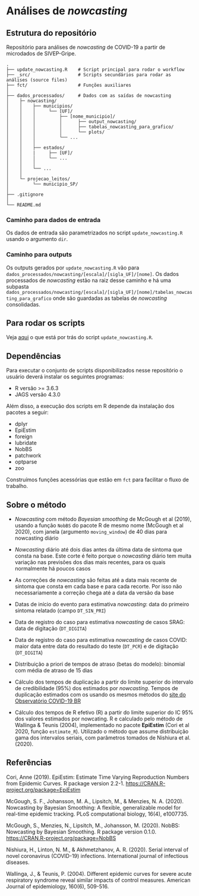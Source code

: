 # Análises de _nowcasting_

## Estrutura do repositório

Repositório para análises de _nowcasting_ de COVID-19 a partir de microdados de SIVEP-Gripe.

    .
    ├── update_nowcasting.R    # Script principal para rodar o workflow
    ├── _src/                  # Scripts secundários para rodar as análises (source files)
    ├── fct/                   # Funções auxiliares
    │    
    ├── dados_processados/     # Dados com as saídas de nowcasting
    │    ├─ nowcasting/
    │    │    ├── municipios/
    │    │    │     └── [UF]/
    │    │    │         ├── [nome_municipio]/
    │    │    │         │      ├── output_nowcasting/
    │    │    │         │      ├── tabelas_nowcasting_para_grafico/
    │    │    │         │      └── plots/
    │    │    │         └── ...
    │    │    │                 
    │    │    ├── estados/
    │    │    |     ├── [UF]/
    │    │    │     └── ...
    │    │    │    
    │    │    └── ...  
    │    │
    │    └─ projecao_leitos/
    │         └── municipio_SP/
    │
    ├── .gitignore 
    │
    └── README.md

### Caminho para dados de entrada

Os dados de entrada são parametrizados no script `update_nowcasting.R` usando o argumento `dir`. 

### Caminho para outputs

Os outputs gerados por `update_nowcasting.R` vão para `dados_processados/nowcasting/[escala]/[sigla_UF]/[nome]`. Os dados processados de *nowcasting* estão na raiz desse caminho e há uma subpasta `dados_processados/nowcasting/[escala]/[sigla_UF]/[nome]/tabelas_nowcasting_para_grafico` onde são guardadas as tabelas de *nowcasting* consolidadas. 

## Para rodar os scripts

Veja [aqui](https://github.com/covid19br/nowcasting/tree/master/_src) o que está por trás do script `update_nowcasting.R`. 

## Dependências

Para executar o conjunto de scripts disponibilizados nesse repositório o usuário deverá instalar os seguintes programas:

- R versão >= 3.6.3
- JAGS versão 4.3.0

Além disso, a execução dos scripts em R depende da instalação dos pacotes a seguir:

- dplyr 
- EpiEstim 
- foreign
- lubridate 
- NobBS 
- patchwork 
- optparse 
- zoo

Construímos funções acessórias que estão em `fct` para facilitar o fluxo de trabalho.

## Sobre o método

- *Nowcasting* com método *Bayesian smoothing* de McGough et al (2019), usando a função `NobBS` do pacote R de mesmo nome (McGough et al 2020), com janela (argumento `moving_window`) de 40 dias para nowcasting diário

- *Nowcasting* diário até dois dias antes da última data de sintoma que consta na base. Este corte é feito
porque o _nowcasting_ diário tem muita variação nas previsões dos dias mais recentes, para os quais
normalmente há poucos casos

- As correções de *nowcasting* são feitas até a data mais recente de sintoma que consta em cada base e
para cada recorte. Por isso não necessariamente a correção chega até a data da versão da base

- Datas de início do evento para estimativa *nowcasting*: data do primeiro sintoma relatado (campo
`DT_SIN_PRI`)

- Data de registro do caso para estimativa *nowcasting* de casos SRAG: data de digitação (`DT_DIGITA`)

- Data de registro do caso para estimativa *nowcasting* de casos COVID: maior data entre data do resultado
do teste (`DT_PCR`) e de digitação (`DT_DIGITA`)

- Distribuição a priori de tempos de atraso (betas do modelo): binomial com média de atraso de 15 dias

- Cálculo dos tempos de duplicação a partir do limite superior do intervalo de credibilidade (95%) dos
estimados por *nowcasting*. Tempos de duplicação estimados com os usando os mesmos métodos do [site
do Observatório COVID-19 BR](https://covid19br.github.io)

- Cálculo dos tempos de R efetivo (R) a partir do limite superior do IC 95% dos valores estimados por
nowcating. R e calculado pelo método de Wallinga & Teunis (2004), implementado no pacote **EpiEstim**
(Cori et al 2020, função `estimate_R`). Utilizado o método que assume distribuição gama dos intervalos
seriais, com parâmetros tomados de Nishiura et al. (2020).

## Referências

Cori, Anne (2019). EpiEstim: Estimate Time Varying Reproduction Numbers from Epidemic Curves. R
  package version 2.2-1. https://CRAN.R-project.org/package=EpiEstim

McGough, S. F., Johansson, M. A., Lipsitch, M., & Menzies, N. A. (2020). Nowcasting by Bayesian Smoothing: A flexible, generalizable model for real-time epidemic tracking. PLoS computational biology, 16(4), e1007735.

McGough, S., Menzies, N., Lipsitch, M., Johansson, M. (2020). NobBS: Nowcasting by
  Bayesian Smoothing. R package version 0.1.0. https://CRAN.R-project.org/package=NobBS
  
  Nishiura, H., Linton, N. M., & Akhmetzhanov, A. R. (2020). Serial interval of novel coronavirus (COVID-19) infections. International journal of infectious diseases.
  
 Wallinga, J., & Teunis, P. (2004). Different epidemic curves for severe acute respiratory syndrome reveal similar impacts of control measures. American Journal of epidemiology, 160(6), 509-516.

